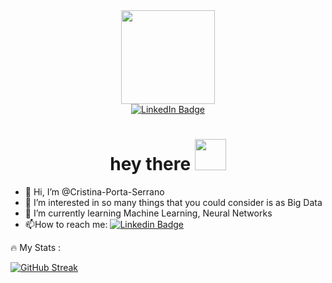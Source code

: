 
<div id="header" align="center">
  <img src="https://media.giphy.com/media/qT3NpahR7tGnOqqjng/giphy.gif" width="150"/>
</div>

<div id="badges" align="center">
  <a href="https://www.linkedin.com/in/cristinaportaserrano/">
    <img src="https://img.shields.io/badge/LinkedIn-blue?style=for-the-badge&logo=linkedin&logoColor=white" alt="LinkedIn Badge"/>
  </a>
</div>



<h1 align="center">
  hey there
  <img src="https://media.giphy.com/media/SUcApSWjPwQMARvcM8/giphy.gif" width="50px"/>
</h1>



- 👋 Hi, I’m @Cristina-Porta-Serrano
- 👀 I’m interested in so many things that you could consider is as Big Data
- 🌱 I’m currently learning Machine Learning, Neural Networks
- :mailbox:How to reach me: [![Linkedin Badge](https://img.shields.io/badge/-kakbar-blue?style=flat&logo=Linkedin&logoColor=white)](https://www.linkedin.com/in/cristinaportaserrano/)


:fire: My Stats :

[![GitHub Streak](http://github-readme-streak-stats.herokuapp.com?user=Cristina-Porta-Serrano&theme=dark&background=000000)](https://git.io/streak-stats)

<img src="https://komarev.com/ghpvc/?username=Cristina-Porta-Serrano&style=flat-square&color=blue" alt=""/>

<!---
Cristina-Porta-Serrano/Cristina-Porta-Serrano is a ✨ special ✨ repository because its `README.md` (this file) appears on your GitHub profile.
You can click the Preview link to take a look at your changes.
--->
